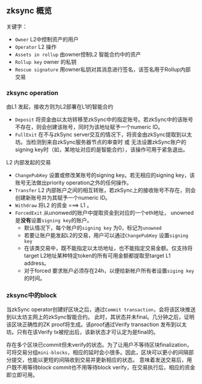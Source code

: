 ## zksync 概览
关键字：
- `Owner` L2中控制资产的用户
- `Operator` L2 操作
- `Assets in rollup` 由owner控制L2 智能合约中的资产
- `Rollup key` owner 的私钥
- `Rescue signature` 用owner私钥对其消息进行签名，该签名用于Rollup内部交易

### zksync operation 
由L1 发起，接收方则为L2部署在L1的智能合约
- `Deposit` 将资金由以太坊转移至zkSync中的指定账号。若zkSync中的该账号不存在，则会创建该账号，同时为该地址赋予一个numeric ID。 
- `FullExit` 在不与zkSync server交互的情况下，将资金由zkSync提取到以太坊。当检测到来自zkSync服务器节点的审查时 或 无法设置zkSync账户的signing key时（如，某地址对应的是智能合约），该操作可用于紧急退出。

L2 内部发起的交易
- `ChangePubKey` 设置或修改某账号的signing key。若无相应的signing key，该账号无法做出priority operation之外的任何操作。
- `Transfer` L2 内部账户之间的相互转账，若zkSync上的接收账号不存在，则会创建新账号并为其赋予一个numeric ID。
- `Withdraw` 将L2 的资金 ===> L1 。
- `ForcedExit` 从unonwed的账户中提取资金到对应的一个eth地址， unowned是**没有**设置`signing key`的账户。
   - 默认情况下，每个账户的`signing key` 为0，标记为`unowned`
   - 若要让账户能发起L2的交易，用户可以通过`ChangePubKey` 设置`signing key`
   - 在该类交易中，既不能指定以太坊地址，也不能指定交易金额。仅支持将target L2地址某种特定token的所有可用金额都提取至target L1 address。
   - 对于forced 要求账户必须存在24h，以便给新帐户所有者设置`siging key`的时间。

### zksync中的block
当zkSync operator创建好区块之后，通过`Commit transaction`，会将该区块推送到以太坊主网上的zkSync智能合约。
此时，其状态并未final。几分钟之后，证明该区块正确性的ZK proof将生成。该proof通过Verify transaction 发布到以太坊。只有在该Verify tx被挖出后，该新状态才可认定为是final的。

存在多个区块已commit但未verify的状态。为了让用户不等待区块finalization，可将交易分组`mini-blocks`，相应的延时会小很多。因此，区块可以更小的间隔部分提交，也能以更短的间隔收到交易并更新相应的状态。
意味着发送交易后，用户既不用等待block commit也不用等待block verify，在交易执行后，相应的资金即立即可用。

